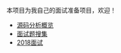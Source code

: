 本项目为我自己的面试准备项目，欢迎！

* [源码分析概览](https://github.com/xcy396/AndroidInterview/blob/master/%E6%BA%90%E7%A0%81%E5%88%86%E6%9E%90%E6%A6%82%E8%A7%88.md)
* [面试题搜集](https://github.com/xcy396/AndroidInterview/blob/master/%E9%9D%A2%E8%AF%95%E9%A2%98%E6%90%9C%E9%9B%86.md)
* [2018面试](https://github.com/xcy396/AndroidInterview/blob/master/2018%E9%9D%A2%E8%AF%95.md)